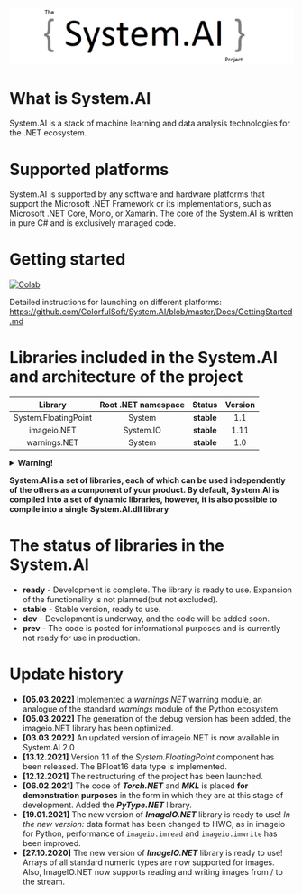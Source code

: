 ![Logo](https://github.com/ColorfulSoft/System.AI/blob/master/Logo/System.AI_logo.png)

# What is System.AI

System.AI is a stack of machine learning and data analysis technologies for the .NET ecosystem.

# Supported platforms

System.AI is supported by any software and hardware platforms that support the Microsoft .NET Framework or its implementations, such as Microsoft .NET Core, Mono, or Xamarin. The core of the System.AI is written in pure C# and is exclusively managed code.

# Getting started

[![Colab](https://colab.research.google.com/assets/colab-badge.svg)](https://colab.research.google.com/github/ColorfulSoft/System.AI/blob/master/Docs/System.AI.ipynb)

Detailed instructions for launching on different platforms: https://github.com/ColorfulSoft/System.AI/blob/master/Docs/GettingStarted.md

# Libraries included in the System.AI and architecture of the project

|Library                 |Root .NET namespace| Status     |Version |
|:----------------------:|:-----------------:|:----------:|:------:|
|System.FloatingPoint    |System             |**stable**  |1.1     |
|imageio.NET             |System.IO          |**stable**  |1.11    |
|warnings.NET            |System             |**stable**  |1.0     |

<details>
  <summary><b>Warning!</b></summary>
  
  Note that the libraries of System.AI basically repeats the interface and behavior of the corresponding analogues from the Python ecosystem, but they do not do it 100%. This is largely due to the difference in topologies .NET and Python. For example, the torch.jit module that exists in PyTorch probably won't be implemented in Torch.NET, since it will not make sense in the case of working in the ecosystem .NET (programs with Torch.NET by themselves are portable and there is no point in making them even more portable with torchscript).
  
</details>

**System.AI is a set of libraries, each of which can be used independently of the others as a component of your product. By default, System.AI is compiled into a set of dynamic libraries, however, it is also possible to compile into a single System.AI.dll library**

# The status of libraries in the System.AI

* **ready** - Development is complete. The library is ready to use. Expansion of the functionality is not planned(but not excluded).
* **stable** - Stable version, ready to use.
* **dev** - Development is underway, and the code will be added soon.
* **prev** - The code is posted for informational purposes and is currently not ready for use in production.

# Update history

* **[05.03.2022]** Implemented a _warnings.NET_ warning module, an analogue of the standard _warnings_ module of the Python ecosystem.
* **[05.03.2022]** The generation of the debug version has been added, the imageio.NET library has been optimized.
* **[03.03.2022]** An updated version of imageio.NET is now available in System.AI 2.0
* **[13.12.2021]** Version 1.1 of the _System.FloatingPoint_ component has been released. The BFloat16 data type is implemented.
* **[12.12.2021]** The restructuring of the project has been launched.
* **[06.02.2021]** The code of ***Torch.NET*** and ***MKL*** is placed __for demonstration purposes__ in the form in which they are at this stage of development. Added the ***PyType.NET*** library.
* **[19.01.2021]** The new version of ***ImageIO.NET*** library is ready to use! _In the new version:_ data format has been changed to HWC, as in imageio for Python, performance of `imageio.imread` and `imageio.imwrite` has been improved.
* **[27.10.2020]** The new version of ***ImageIO.NET*** library is ready to use! Arrays of all standard numeric types are now supported for images. Also, ImageIO.NET now  supports reading and writing images from / to the stream.
